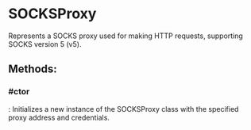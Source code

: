 # SOCKSProxy

Represents a SOCKS proxy used for making HTTP requests, supporting SOCKS version 5 (v5). 


## **Methods**:

### **#ctor**
: Initializes a new instance of the SOCKSProxy class with the specified proxy address and credentials. 